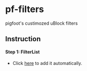 # pf-filters
pigfoot's custimozed uBlock filters

## Instruction
#### Step 1: FilterList

* Click [here](abp:subscribe?location=https://raw.githubusercontent.com/pigfoot/pf-filters/master/pf-filters.txt&amp;title=pf-filters (pigfoot's uBlock filters) ) to add it automatically.
